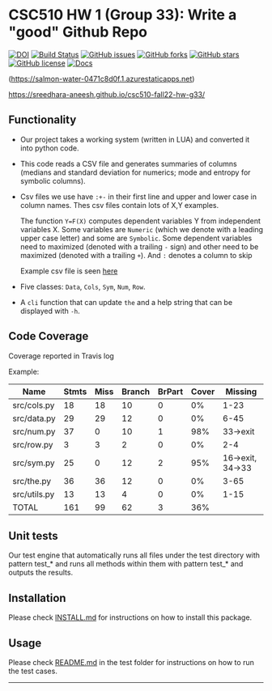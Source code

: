 # CSC510 HW 1 (Group 33): Write a "good" Github Repo


[![DOI](https://zenodo.org/badge/DOI/10.5281/zenodo.7033329.svg)](https://doi.org/10.5281/zenodo.7033329)
[![Build Status](https://app.travis-ci.com/sreedhara-aneesh/csc510-fall22-hw-g33.svg?branch=main)](https://app.travis-ci.com/sreedhara-aneesh/csc510-fall22-hw-g33)
[![GitHub issues](https://img.shields.io/github/issues/sreedhara-aneesh/csc510-fall22-hw-g33)](https://github.com/sreedhara-aneesh/csc510-fall22-hw-g33/issues)
[![GitHub forks](https://img.shields.io/github/forks/sreedhara-aneesh/csc510-fall22-hw-g33)](https://github.com/sreedhara-aneesh/csc510-fall22-hw-g33/network/members)
[![GitHub stars](https://img.shields.io/github/stars/sreedhara-aneesh/csc510-fall22-hw-g33)](https://github.com/sreedhara-aneesh/csc510-fall22-hw-g33/stargazers)
[![GitHub license](https://img.shields.io/github/license/sreedhara-aneesh/csc510-fall22-hw-g33)](https://github.com/sreedhara-aneesh/csc510-fall22-hw-g33/blob/main/LICENSE.md)
[![Docs](https://img.shields.io/badge/Read_Documentation-blue.svg)](https://sreedhara-aneesh.github.io/csc510-fall22-hw-g33/docs/src.html)

(https://salmon-water-0471c8d0f.1.azurestaticapps.net)
	
https://sreedhara-aneesh.github.io/csc510-fall22-hw-g33/

## Functionality

-  Our project takes a working system (written in LUA) and converted it into python code.

- This code reads a CSV file and generates summaries of columns (medians and standard deviation for numerics; mode and entropy for symbolic columns).

- Csv files we use have `:+-` in their first line and upper and lower case in column names. Thes csv files contain lots of X,Y examples.

    The function `Y=F(X)` computes dependent variables Y from independent variables X. Some variables are `Numeric` (which we denote with a leading upper case letter) and some are `Symbolic`. Some dependent variables need to maximized (denoted with a trailing `-` sign) and other need to be maximized (denoted with a trailing `+`). And `:` denotes a column to skip

    Example csv file is seen [here](https://raw.githubusercontent.com/timm/lua/main/data/auto93.csv)

- Five classes: `Data`, `Cols`, `Sym`, `Num`, `Row`.

- A `cli` function that can update  `the` and a help string that can be displayed with `-h`.


## Code Coverage

Coverage reported in Travis log 

Example:

| Name         | Stmts | Miss | Branch | BrPart | Cover | Missing          |
|--------------|-------|------|--------|--------|-------|------------------|
| src/cols.py  | 18    | 18   | 10     | 0      | 0%    | 1-23             |
| src/data.py  | 29    | 29   | 12     | 0      | 0%    | 6-45             |
| src/num.py   | 37    | 0    | 10     | 1      | 98%   | 33->exit         |
| src/row.py   | 3     | 3    | 2      | 0      | 0%    | 2-4              |
| src/sym.py   | 25    | 0    | 12     | 2      | 95%   | 16->exit, 34->33 |
| src/the.py   | 36    | 36   | 12     | 0      | 0%    | 3-65             |
| src/utils.py | 13    | 13   | 4      | 0      | 0%    | 1-15             |
| TOTAL        | 161   | 99   | 62     | 3      | 36%   |                  |


## Unit tests

Our test engine that automatically runs all files under the test directory with pattern test_* and runs all methods within them with pattern test_* and outputs the results.

## Installation

Please check [INSTALL.md](INSTALL.md) for instructions on how to install this package. 

## Usage

Please check [README.md](test/README.md) in the test folder for instructions on how to run the test cases.

--- 